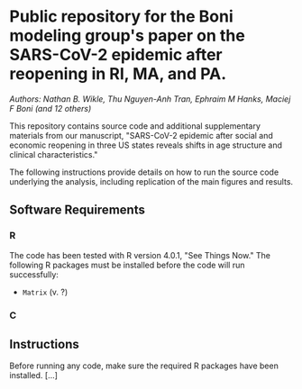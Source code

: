 # Public repository for the Boni modeling group's paper on the SARS-CoV-2 epidemic after reopening in RI, MA, and PA.
*Authors: Nathan B. Wikle, Thu Nguyen-Anh Tran, Ephraim M Hanks, Maciej F Boni (and 12 others)*

This repository contains source code and additional supplementary materials from our manuscript, "SARS-CoV-2 epidemic after social and economic reopening in three US states reveals shifts in age structure and clinical characteristics." 

The following instructions provide details on how to run the source code underlying the analysis, including replication of the main figures and results.

## Software Requirements

### R 

The code has been tested with R version 4.0.1, "See Things Now."  The following R packages must be installed before the code will run successfully:

- `Matrix` (v. ?)

### C


## Instructions

Before running any code, make sure the required R packages have been installed. [...]

